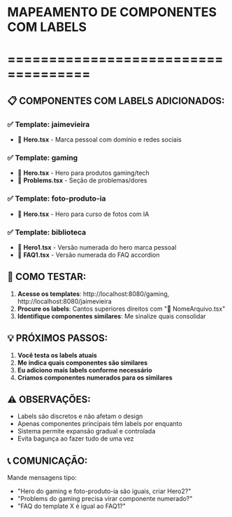 # MAPEAMENTO DE COMPONENTES COM LABELS
# ====================================

## 📋 COMPONENTES COM LABELS ADICIONADOS:

### ✅ Template: jaimevieira
- 📄 **Hero.tsx** - Marca pessoal com domínio e redes sociais

### ✅ Template: gaming  
- 📄 **Hero.tsx** - Hero para produtos gaming/tech
- 📄 **Problems.tsx** - Seção de problemas/dores

### ✅ Template: foto-produto-ia
- 📄 **Hero.tsx** - Hero para curso de fotos com IA

### ✅ Template: biblioteca
- 📄 **Hero1.tsx** - Versão numerada do hero marca pessoal  
- 📄 **FAQ1.tsx** - Versão numerada do FAQ accordion

## 🎯 COMO TESTAR:

1. **Acesse os templates**: http://localhost:8080/gaming, http://localhost:8080/jaimevieira
2. **Procure os labels**: Cantos superiores direitos com "📄 NomeArquivo.tsx"
3. **Identifique componentes similares**: Me sinalize quais consolidar

## 💡 PRÓXIMOS PASSOS:

1. **Você testa os labels atuais**
2. **Me indica quais componentes são similares** 
3. **Eu adiciono mais labels conforme necessário**
4. **Criamos componentes numerados para os similares**

## ⚠️ OBSERVAÇÕES:

- Labels são discretos e não afetam o design
- Apenas componentes principais têm labels por enquanto
- Sistema permite expansão gradual e controlada
- Evita bagunça ao fazer tudo de uma vez

## 📞 COMUNICAÇÃO:

Mande mensagens tipo:
- "Hero do gaming e foto-produto-ia são iguais, criar Hero2?"
- "Problems do gaming precisa virar componente numerado?"
- "FAQ do template X é igual ao FAQ1?"
